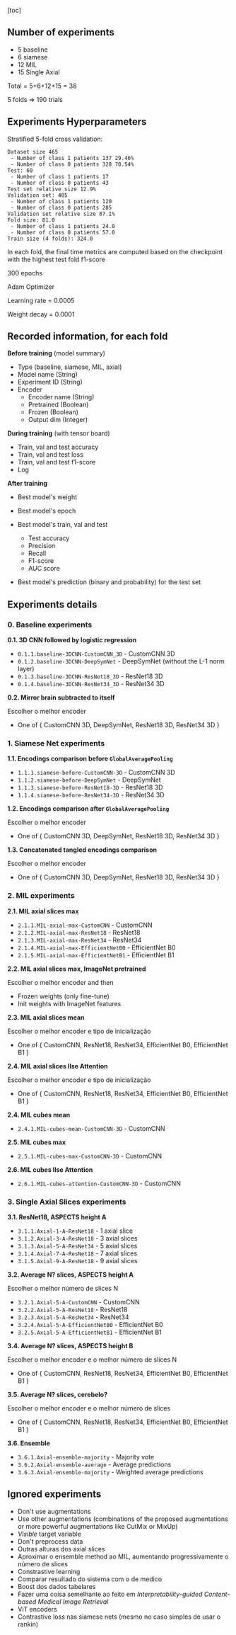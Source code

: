 [toc]

## Number of experiments

- 5 baseline
- 6 siamese
- 12 MIL
- 15 Single Axial 

Total = 5+6+12+15 = 38

5 folds => 190 trials





## Experiments Hyperparameters

Stratified 5-fold cross validation:

```
Dataset size 465
 - Number of class 1 patients 137 29.46%
 - Number of class 0 patients 328 70.54%
Test: 60
 - Number of class 1 patients 17
 - Number of class 0 patients 43
Test set relative size 12.9%
Validation set: 405
 - Number of class 1 patients 120
 - Number of class 0 patients 285
Validation set relative size 87.1%
Fold size: 81.0
 - Number of class 1 patients 24.0
 - Number of class 0 patients 57.0
Train size (4 folds): 324.0
```

In each fold, the final time metrics are computed based on the checkpoint with the highest test fold f1-score 

300 epochs

Adam Optimizer

Learning rate = 0.0005

Weight decay = 0.0001





## Recorded information, for each fold

**Before training** (model summary)

- Type (baseline, siamese, MIL, axial)
- Model name (String)
- Experiment ID (String)
- Encoder
    - Encoder name (String)
    - Pretrained (Boolean)
    - Frozen (Boolean)
    - Output dim (Integer)

**During training** (with tensor board)

- Train, val and test accuracy
- Train, val and test loss
- Train, val and test f1-score
- Log

**After training**

- Best model's weight

- Best model's epoch
- Best model's train, val and test
    - Test accuracy
    - Precision
    - Recall
    - F1-score
    - AUC score
- Best model's prediction (binary and probability) for the test set





## Experiments details

### 0. Baseline experiments

**0.1. 3D CNN followed by logistic regression**

- `0.1.1.baseline-3DCNN-CustomCNN_3D` - CustomCNN 3D
- `0.1.2.baseline-3DCNN-DeepSymNet` - DeepSymNet (without the L-1 norm layer)
- `0.1.3.baseline-3DCNN-ResNet18_3D` - ResNet18 3D
- `0.1.4.baseline-3DCNN-ResNet34_3D` - ResNet34 3D

**0.2. Mirror brain subtracted to itself**

Escolher o melhor encoder

- One of { CustomCNN 3D, DeepSymNet, ResNet18 3D, ResNet34 3D }



### 1. Siamese Net experiments

**1.1. Encodings comparison before `GlobalAveragePooling`**

- `1.1.1.siamese-before-CustomCNN-3D` - CustomCNN 3D
- `1.1.2.siamese-before-DeepSymNet` - DeepSymNet
- `1.1.3.siamese-before-ResNet18-3D` - ResNet18 3D
- `1.1.4.siamese-before-ResNet34-3D` - ResNet34 3D

**1.2. Encodings comparison after `GlobalAveragePooling`**

Escolher o melhor encoder

- One of { CustomCNN 3D, DeepSymNet, ResNet18 3D, ResNet34 3D }

**1.3. Concatenated tangled encodings comparison**

Escolher o melhor encoder

- One of { CustomCNN 3D, DeepSymNet, ResNet18 3D, ResNet34 3D }



### 2. MIL experiments

**2.1. MIL axial slices max**

- `2.1.1.MIL-axial-max-CustomCNN` - CustomCNN
- `2.1.2.MIL-axial-max-ResNet18` - ResNet18
- `2.1.3.MIL-axial-max-ResNet34` - ResNet34
- `2.1.4.MIL-axial-max-EfficientNetB0` - EfficientNet B0
- `2.1.5.MIL-axial-max-EfficientNetB1` - EfficientNet B1

**2.2. MIL axial slices max, ImageNet pretrained**

Escolher o melhor encoder and then

- Frozen weights (only fine-tune)
- Init weights with ImageNet features

**2.3. MIL axial slices mean**

Escolher o melhor encoder e tipo de inicialização

- One of { CustomCNN, ResNet18, ResNet34, EfficientNet B0, EfficientNet B1 }

**2.4. MIL axial slices Ilse Attention**

Escolher o melhor encoder e tipo de inicialização

- One of { CustomCNN, ResNet18, ResNet34, EfficientNet B0, EfficientNet B1 }

**2.4. MIL cubes mean**

- `2.4.1.MIL-cubes-mean-CustomCNN-3D` - CustomCNN

**2.5. MIL cubes max**

- `2.5.1.MIL-cubes-max-CustomCNN-3D` - CustomCNN

**2.6. MIL cubes Ilse Attention**

- `2.6.1.MIL-cubes-attention-CustomCNN-3D` - CustomCNN



### 3. Single Axial Slices experiments

**3.1. ResNet18, ASPECTS height A**

- `3.1.1.Axial-1-A-ResNet18` - 1 axial slice
- `3.1.2.Axial-3-A-ResNet18` - 3 axial slices
- `3.1.3.Axial-5-A-ResNet34` - 5 axial slices
- `3.1.4.Axial-7-A-ResNet18` - 7 axial slices
- `3.1.5.Axial-9-A-ResNet18` - 9 axial slices

**3.2. Average N? slices, ASPECTS height A**

Escolher o melhor número de slices N

- `3.2.1.Axial-5-A-CustomCNN` - CustomCNN
- `3.2.2.Axial-5-A-ResNet18` - ResNet18
- `3.2.3.Axial-5-A-ResNet34` - ResNet34
- `3.2.4.Axial-5-A-EfficientNetB0` - EfficientNet B0
- `3.2.5.Axial-5-A-EfficientNetB1` - EfficientNet B1

**3.4. Average N? slices, ASPECTS height B**

Escolher o melhor encoder e o melhor número de slices N

- One of { CustomCNN, ResNet18, ResNet34, EfficientNet B0, EfficientNet B1 }

**3.5. Average N? slices, cerebelo?**

Escolher o melhor encoder e o melhor número de slices

- One of { CustomCNN, ResNet18, ResNet34, EfficientNet B0, EfficientNet B1 }

**3.6. Ensemble**

- `3.6.1.Axial-ensemble-majority` - Majority vote
- `3.6.2.Axial-ensemble-average` - Average predictions
- `3.6.3.Axial-ensemble-majority` - Weighted average predictions





## Ignored experiments

- Don't use augmentations
- Use other augmentations (combinations of the proposed augmentations or more powerful augmentations like CutMix or MixUp)
- *Visible* target variable
- Don't preprocess data
- Outras alturas dos axial slices
- Aproximar o ensemble method ao MIL, aumentando progressivamente o número de slices
- Constrastive learning
- Comparar resultado do sistema com o de medico
- Boost dos dados tabelares
- Fazer uma coisa semelhante ao feito em *Interpretability-guided Content-based Medical Image Retrieval*
- ViT encoders
- Contrastive loss nas siamese nets (mesmo no caso simples de usar o rankin)

